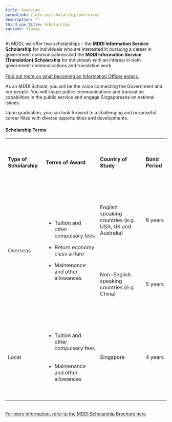 ```yaml
---
title: Overview
permalink: /join-us/scholarship/overview/
description: ""
third_nav_title: Scholarship
variant: tiptap
---
```

<p>At MDDI, we offer two scholarships – the <strong>MDDI Information Service Scholarship</strong> for
individuals who are interested in pursuing a career in government communications
and the <strong>MDDI Information Service (Translation) Scholarship</strong> for
individuals with an interest in both government communications and translation
work.
<br>
<br><a href="https://file.go.gov.sg/icoflyer2024.pdf" rel="noopener nofollow" target="_blank">Find out more on what becoming an Information Officer entails.</a>
</p>
<p>As an MDDI Scholar, you will be the voice connecting the Government and
our people. You will shape public communications and translation capabilities
in the public service and engage Singaporeans on national issues.</p>
<p>Upon graduation, you can look forward to a challenging and purposeful
career filled with diverse opportunities and developments.</p>
<h4>Scholarship Terms</h4>
<table style="minWidth: 100px">
<colgroup>
<col>
<col>
<col>
<col>
</colgroup>
<tbody>
<tr>
<td rowspan="1" colspan="1">
<p>&nbsp; &nbsp; &nbsp; &nbsp; &nbsp; &nbsp;</p>
<p><strong>Type of Scholarship</strong>
</p>
<p>&nbsp; &nbsp; &nbsp; &nbsp; &nbsp; &nbsp;</p>
</td>
<td rowspan="1" colspan="1">
<p>&nbsp; &nbsp; &nbsp; &nbsp; &nbsp; &nbsp;</p>
<p><strong>Terms of Award</strong>
</p>
<p>&nbsp; &nbsp; &nbsp; &nbsp; &nbsp; &nbsp;</p>
</td>
<td rowspan="1" colspan="1">
<p>&nbsp; &nbsp; &nbsp; &nbsp; &nbsp; &nbsp;</p>
<p><strong>Country of Study</strong>
</p>
<p>&nbsp; &nbsp; &nbsp; &nbsp; &nbsp; &nbsp;</p>
</td>
<td rowspan="1" colspan="1">
<p>&nbsp; &nbsp; &nbsp; &nbsp; &nbsp; &nbsp;</p>
<p><strong>Bond Period</strong>
</p>
<p>&nbsp; &nbsp; &nbsp; &nbsp; &nbsp; &nbsp;</p>
</td>
</tr>
<tr>
<td rowspan="2" colspan="1">
<p>&nbsp; &nbsp; &nbsp; &nbsp; &nbsp; &nbsp;</p>
<p>Overseas</p>
<p>&nbsp; &nbsp; &nbsp; &nbsp; &nbsp; &nbsp;</p>
</td>
<td rowspan="2" colspan="1">
<p>&nbsp; &nbsp; &nbsp; &nbsp; &nbsp; &nbsp; &nbsp; &nbsp; &nbsp;</p>
<ul data-tight="true" class="tight">
<li>
<p>Tuition and other compulsory fees</p>
<p></p>
</li>
<li>
<p>Return economy class airfare &nbsp; &nbsp;</p>
</li>
<li>
<p>Maintenance and other allowances &nbsp; &nbsp; &nbsp;</p>
</li>
</ul>
<p>&nbsp; &nbsp; &nbsp; &nbsp; &nbsp; &nbsp;</p>
</td>
<td rowspan="1" colspan="1">
<p>&nbsp; &nbsp; &nbsp; &nbsp; &nbsp; &nbsp;</p>
<p>English speaking countries (e.g. USA, UK and Australia)</p>
<p>&nbsp; &nbsp; &nbsp; &nbsp; &nbsp; &nbsp;</p>
</td>
<td rowspan="1" colspan="1">
<p>&nbsp; &nbsp; &nbsp; &nbsp; &nbsp; &nbsp;</p>
<p>6 years</p>
<p>&nbsp; &nbsp; &nbsp; &nbsp; &nbsp; &nbsp;</p>
</td>
</tr>
<tr>
<td rowspan="1" colspan="1">
<p>&nbsp; &nbsp; &nbsp; &nbsp; &nbsp; &nbsp;</p>
<p>Non-English speaking countries (e.g. China)</p>
<p>&nbsp; &nbsp; &nbsp; &nbsp; &nbsp; &nbsp;</p>
</td>
<td rowspan="1" colspan="1">
<p>&nbsp; &nbsp; &nbsp; &nbsp; &nbsp; &nbsp;</p>
<p>5 years</p>
<p>&nbsp; &nbsp; &nbsp; &nbsp; &nbsp; &nbsp;</p>
</td>
</tr>
<tr>
<td rowspan="1" colspan="1">
<p>&nbsp; &nbsp; &nbsp; &nbsp; &nbsp; &nbsp;</p>
<p>Local</p>
<p>&nbsp; &nbsp; &nbsp; &nbsp; &nbsp; &nbsp;</p>
</td>
<td rowspan="1" colspan="1">
<p>&nbsp; &nbsp; &nbsp; &nbsp; &nbsp; &nbsp;&nbsp; &nbsp; &nbsp; &nbsp;</p>
<ul data-tight="true" class="tight">
<li>
<p>Tuition and other compulsory fees &nbsp; &nbsp; &nbsp;</p>
</li>
<li>
<p>Maintenance and other allowances&nbsp; &nbsp; &nbsp; &nbsp;</p>
</li>
</ul>
<p>&nbsp; &nbsp; &nbsp; &nbsp; &nbsp; &nbsp;</p>
</td>
<td rowspan="1" colspan="1">
<p>&nbsp; &nbsp; &nbsp; &nbsp; &nbsp; &nbsp;</p>
<p>Singapore</p>
<p>&nbsp; &nbsp; &nbsp; &nbsp; &nbsp; &nbsp;</p>
</td>
<td rowspan="1" colspan="1">
<p>&nbsp; &nbsp; &nbsp; &nbsp; &nbsp; &nbsp;</p>
<p>4 years</p>
<p>&nbsp; &nbsp; &nbsp; &nbsp; &nbsp; &nbsp;</p>
</td>
</tr>
</tbody>
</table>
<p>
<br><a href="https://file.go.gov.sg/mddischolarshipbrochure2024.pdf" rel="noopener nofollow" target="_blank">For more information, refer to the MDDI Scholarship Brochure here</a>
</p>